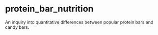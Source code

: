 # protein_bar_nutrition
An inquiry into quantitative differences between popular protein bars and candy bars.
